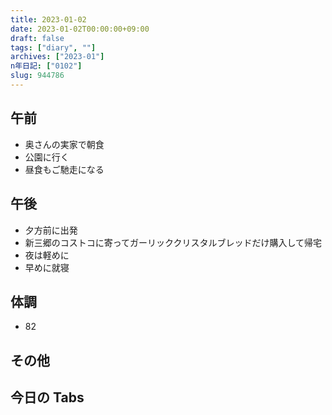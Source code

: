 ```yaml
---
title: 2023-01-02
date: 2023-01-02T00:00:00+09:00
draft: false
tags: ["diary", ""]
archives: ["2023-01"]
n年日記: ["0102"]
slug: 944786
---
```


## 午前

- 奥さんの実家で朝食
- 公園に行く
- 昼食もご馳走になる

## 午後

- 夕方前に出発
- 新三郷のコストコに寄ってガーリッククリスタルブレッドだけ購入して帰宅
- 夜は軽めに
- 早めに就寝

## 体調

- 82

## その他

## 今日の Tabs
